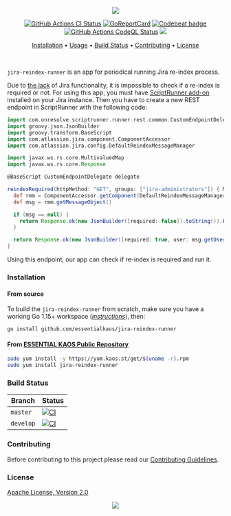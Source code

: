 <p align="center"><a href="#readme"><img src="https://gh.kaos.st/jira-reindex-runner.svg"/></a></p>

<p align="center">
  <a href="https://kaos.sh/w/jira-reindex-runner/ci"><img src="https://kaos.sh/w/jira-reindex-runner/ci.svg" alt="GitHub Actions CI Status" /></a>
  <a href="https://kaos.sh/r/jira-reindex-runner"><img src="https://kaos.sh/r/jira-reindex-runner.svg" alt="GoReportCard" /></a>
  <a href="https://kaos.sh/b/jira-reindex-runner"><img src="https://kaos.sh/b/6eb7ec23-d693-4d48-bec2-a50adc82b432.svg" alt="Codebeat badge" /></a>
  <a href="https://kaos.sh/w/jira-reindex-runner/codeql"><img src="https://kaos.sh/w/jira-reindex-runner/codeql.svg" alt="GitHub Actions CodeQL Status" /></a>
  <a href="#license"><img src="https://gh.kaos.st/apache2.svg"></a>
</p>

<p align="center"><a href="#installation">Installation</a> • <a href="#usage">Usage</a> • <a href="#build-status">Build Status</a> • <a href="#contributing">Contributing</a> • <a href="#license">License</a></p>

<br/>

`jira-reindex-runner` is an app for periodical running Jira re-index process.

Due to [the lack](https://jira.atlassian.com/browse/JRASERVER-70793) of Jira functionality, it is impossible to check if a re-index is required or not. For using this app, you must have [ScriptRunner add-on](https://marketplace.atlassian.com/apps/6820/scriptrunner-for-jira) installed on your Jira instance. Then you have to create a new REST endpoint in ScriptRunner with the following code:

```groovy
import com.onresolve.scriptrunner.runner.rest.common.CustomEndpointDelegate
import groovy.json.JsonBuilder
import groovy.transform.BaseScript
import com.atlassian.jira.component.ComponentAccessor
import com.atlassian.jira.config.DefaultReindexMessageManager

import javax.ws.rs.core.MultivaluedMap
import javax.ws.rs.core.Response

@BaseScript CustomEndpointDelegate delegate

reindexRequired(httpMethod: "GET", groups: ["jira-administrators"]) { MultivaluedMap queryParams, String body ->
  def rmm = ComponentAccessor.getComponent(DefaultReindexMessageManager.class)
  def msg = rmm.getMessageObject()

  if (msg == null) {
    return Response.ok(new JsonBuilder([required: false]).toString()).build();
  }

  return Response.ok(new JsonBuilder([required: true, user: msg.getUserName(), date: msg.getTime()]).toString()).build();
}
```

Using this endpoint, our app can check if re-index is required and run it.

### Installation

#### From source

To build the `jira-reindex-runner` from scratch, make sure you have a working Go 1.15+ workspace (_[instructions](https://golang.org/doc/install)_), then:

```
go install github.com/essentialkaos/jira-reindex-runner
```

#### From [ESSENTIAL KAOS Public Repository](https://yum.kaos.st)

```bash
sudo yum install -y https://yum.kaos.st/get/$(uname -r).rpm
sudo yum install jira-reindex-runner
```

### Build Status

| Branch | Status |
|--------|----------|
| `master` | [![CI](https://kaos.sh/w/jira-reindex-runner/ci.svg?branch=master)](https://kaos.sh/w/jira-reindex-runner/ci?query=branch:master) |
| `develop` | [![CI](https://kaos.sh/w/jira-reindex-runner/ci.svg?branch=develop)](https://kaos.sh/w/jira-reindex-runner/ci?query=branch:develop) |

### Contributing

Before contributing to this project please read our [Contributing Guidelines](https://github.com/essentialkaos/contributing-guidelines#contributing-guidelines).

### License

[Apache License, Version 2.0](http://www.apache.org/licenses/LICENSE-2.0)

<p align="center"><a href="https://essentialkaos.com"><img src="https://gh.kaos.st/ekgh.svg"/></a></p>
